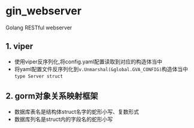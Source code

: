 # gin_webserver
Golang  RESTful  webserver

## 1. viper 
- 使用viper反序列化,将config.yaml配置读取到对应的构造体当中
- 将yaml配置文件反序列化到`v.Unmarshal(&global.GVA_CONFIG)`构造体当中`type Server struct`

## 2. gorm对象关系映射框架
- 数据库表名是结构体struct名字的蛇形小写、复数形式
- 数据库列名是struct内的字段名的蛇形小写